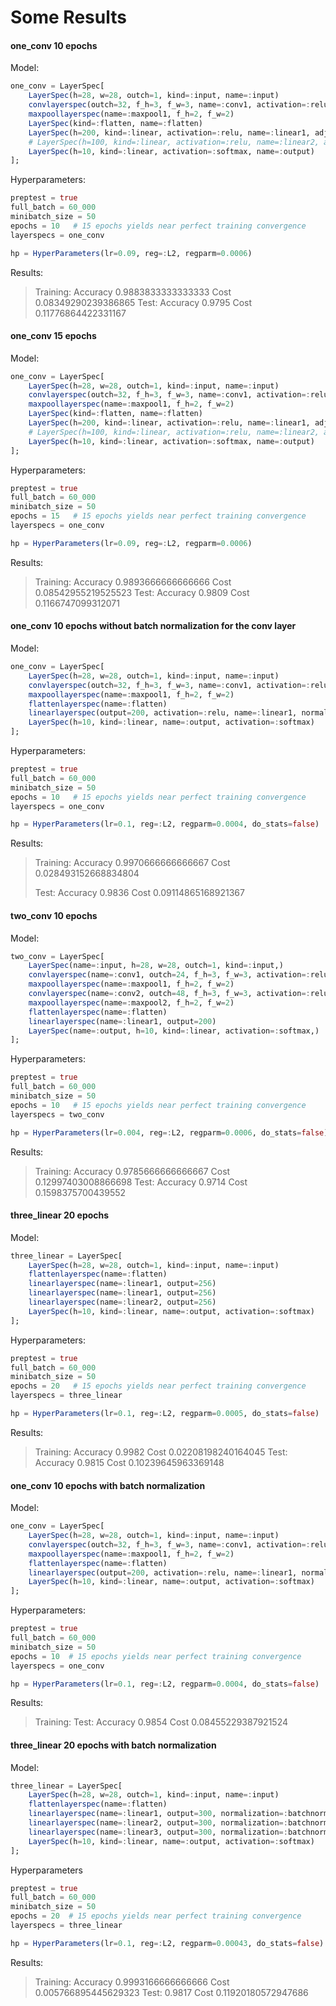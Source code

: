 # Some Results

#### one_conv 10 epochs
Model:
```julia
one_conv = LayerSpec[
    LayerSpec(h=28, w=28, outch=1, kind=:input, name=:input)
    convlayerspec(outch=32, f_h=3, f_w=3, name=:conv1, activation=:relu, adj=0.0)
    maxpoollayerspec(name=:maxpool1, f_h=2, f_w=2)
    LayerSpec(kind=:flatten, name=:flatten)
    LayerSpec(h=200, kind=:linear, activation=:relu, name=:linear1, adj=0.0)
    # LayerSpec(h=100, kind=:linear, activation=:relu, name=:linear2, adj=0.0)
    LayerSpec(h=10, kind=:linear, activation=:softmax, name=:output)
];
```
Hyperparameters:
```julia
preptest = true
full_batch = 60_000
minibatch_size = 50
epochs = 10   # 15 epochs yields near perfect training convergence
layerspecs = one_conv

hp = HyperParameters(lr=0.09, reg=:L2, regparm=0.0006)
```

Results:
> Training: Accuracy 0.9883833333333333  Cost 0.08349290239386865
> Test: Accuracy 0.9795  Cost 0.11776864422331167

#### one_conv 15 epochs
Model:
```julia
one_conv = LayerSpec[
    LayerSpec(h=28, w=28, outch=1, kind=:input, name=:input)
    convlayerspec(outch=32, f_h=3, f_w=3, name=:conv1, activation=:relu, adj=0.0)
    maxpoollayerspec(name=:maxpool1, f_h=2, f_w=2)
    LayerSpec(kind=:flatten, name=:flatten)
    LayerSpec(h=200, kind=:linear, activation=:relu, name=:linear1, adj=0.0)
    # LayerSpec(h=100, kind=:linear, activation=:relu, name=:linear2, adj=0.0)
    LayerSpec(h=10, kind=:linear, activation=:softmax, name=:output)
];
```
Hyperparameters:
```julia
preptest = true
full_batch = 60_000
minibatch_size = 50
epochs = 15   # 15 epochs yields near perfect training convergence
layerspecs = one_conv

hp = HyperParameters(lr=0.09, reg=:L2, regparm=0.0006)
```

Results:
> Training: Accuracy 0.9893666666666666  Cost 0.08542955219525523
> Test: Accuracy 0.9809  Cost 0.1166747099312071

#### one_conv 10 epochs without batch normalization for the conv layer

Model:
```julia
one_conv = LayerSpec[
    LayerSpec(h=28, w=28, outch=1, kind=:input, name=:input)
    convlayerspec(outch=32, f_h=3, f_w=3, name=:conv1, activation=:relu, )  #normalization=:batchnorm
    maxpoollayerspec(name=:maxpool1, f_h=2, f_w=2)
    flattenlayerspec(name=:flatten)
    linearlayerspec(output=200, activation=:relu, name=:linear1, normalization=:batchnorm)
    LayerSpec(h=10, kind=:linear, name=:output, activation=:softmax)
];
```

Hyperparameters:
```julia
preptest = true
full_batch = 60_000
minibatch_size = 50
epochs = 10   # 15 epochs yields near perfect training convergence
layerspecs = one_conv

hp = HyperParameters(lr=0.1, reg=:L2, regparm=0.0004, do_stats=false)
```

Results:
> Training: Accuracy 0.9970666666666667  Cost 0.028493152668834804
> 
> Test: Accuracy 0.9836  Cost 0.09114865168921367

#### two_conv 10 epochs

Model:
```julia
two_conv = LayerSpec[
    LayerSpec(name=:input, h=28, w=28, outch=1, kind=:input,)
    convlayerspec(name=:conv1, outch=24, f_h=3, f_w=3, activation=:relu)
    maxpoollayerspec(name=:maxpool1, f_h=2, f_w=2)
    convlayerspec(name=:conv2, outch=48, f_h=3, f_w=3, activation=:relu)
    maxpoollayerspec(name=:maxpool2, f_h=2, f_w=2)
    flattenlayerspec(name=:flatten)
    linearlayerspec(name=:linear1, output=200)
    LayerSpec(name=:output, h=10, kind=:linear, activation=:softmax,)
];
```

Hyperparameters:

```julia
preptest = true
full_batch = 60_000
minibatch_size = 50
epochs = 10   # 15 epochs yields near perfect training convergence
layerspecs = two_conv

hp = HyperParameters(lr=0.004, reg=:L2, regparm=0.0006, do_stats=false)
```

Results:
> Training: Accuracy 0.9785666666666667  Cost 0.12997403008866698
> Test: Accuracy 0.9714  Cost 0.1598375700439552


#### three_linear 20 epochs

Model:
```julia
three_linear = LayerSpec[
    LayerSpec(h=28, w=28, outch=1, kind=:input, name=:input)
    flattenlayerspec(name=:flatten)
    linearlayerspec(name=:linear1, output=256)
    linearlayerspec(name=:linear1, output=256)
    linearlayerspec(name=:linear2, output=256)
    LayerSpec(h=10, kind=:linear, name=:output, activation=:softmax)
];
```

Hyperparameters:

```julia
preptest = true
full_batch = 60_000
minibatch_size = 50
epochs = 20   # 15 epochs yields near perfect training convergence
layerspecs = three_linear

hp = HyperParameters(lr=0.1, reg=:L2, regparm=0.0005, do_stats=false)
```

Results:
> Training: Accuracy 0.9982  Cost 0.02208198240164045
> Test: Accuracy 0.9815  Cost 0.10239645963369148

#### one_conv 10 epochs with batch normalization

Model:
```julia
one_conv = LayerSpec[
    LayerSpec(h=28, w=28, outch=1, kind=:input, name=:input)
    convlayerspec(outch=32, f_h=3, f_w=3, name=:conv1, activation=:relu, normalization=:batchnorm)  # normalization=:batchnorm
    maxpoollayerspec(name=:maxpool1, f_h=2, f_w=2)
    flattenlayerspec(name=:flatten)
    linearlayerspec(output=200, activation=:relu, name=:linear1, normalization=:batchnorm)
    LayerSpec(h=10, kind=:linear, name=:output, activation=:softmax)
];
```

Hyperparameters:
```julia
preptest = true
full_batch = 60_000
minibatch_size = 50
epochs = 10  # 15 epochs yields near perfect training convergence
layerspecs = one_conv

hp = HyperParameters(lr=0.1, reg=:L2, regparm=0.0004, do_stats=false)
```

Results:
> Training:
> Test: Accuracy 0.9854  Cost 0.08455229387921524

#### three_linear 20 epochs with batch normalization
Model:
```julia
three_linear = LayerSpec[
    LayerSpec(h=28, w=28, outch=1, kind=:input, name=:input)
    flattenlayerspec(name=:flatten)
    linearlayerspec(name=:linear1, output=300, normalization=:batchnorm)
    linearlayerspec(name=:linear2, output=300, normalization=:batchnorm)
    linearlayerspec(name=:linear3, output=300, normalization=:batchnorm)
    LayerSpec(h=10, kind=:linear, name=:output, activation=:softmax)
];
```

Hyperparameters
```julia
preptest = true
full_batch = 60_000
minibatch_size = 50
epochs = 20  # 15 epochs yields near perfect training convergence
layerspecs = three_linear

hp = HyperParameters(lr=0.1, reg=:L2, regparm=0.00043, do_stats=false)
```

Results:
> Training: Accuracy 0.9993166666666666 Cost 0.005766895445629323
> Test: 0.9817 Cost 0.11920180572947686
